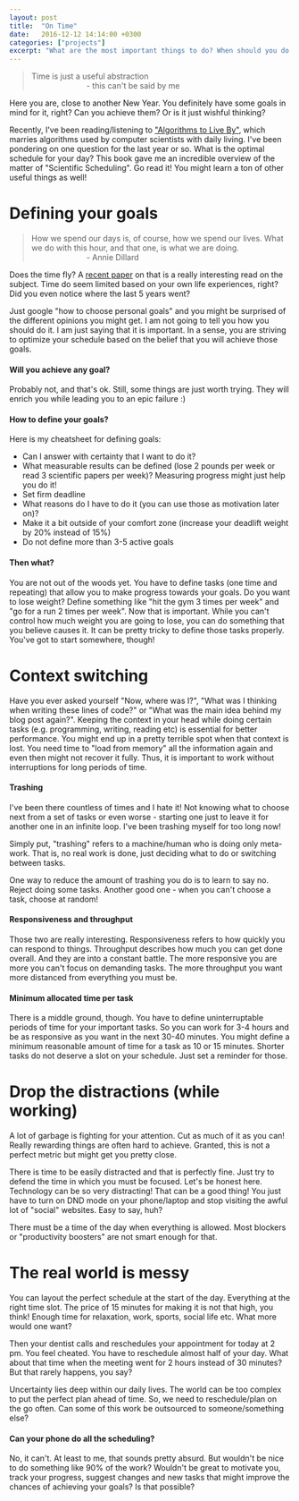 ```yaml
---
layout: post
title:  "On Time"
date:   2016-12-12 14:14:00 +0300
categories: ["projects"]
excerpt: "What are the most important things to do? When should you do them?"
---
```


> Time is just a useful abstraction <br/>
> &nbsp;&nbsp;&nbsp;&nbsp;&nbsp;&nbsp;&nbsp;&nbsp;&nbsp;&nbsp;&nbsp;&nbsp;&nbsp;&nbsp;&nbsp;&nbsp;&nbsp;&nbsp;&nbsp;&nbsp;&nbsp;&nbsp;&nbsp;&nbsp; - this can't be said by me

Here you are, close to another New Year. You definitely have some goals in mind for it, right? Can you achieve them? Or is it just wishful thinking?

Recently, I've been reading/listening to ["Algorithms to Live By"](http://algorithmstoliveby.com/), which marries algorithms used by computer scientists with daily living. I've been pondering on one question for the last year or so. What is the optimal schedule for your day? This book gave me an incredible overview of the matter of "Scientific Scheduling". Go read it! You might learn a ton of other useful things as well!

# Defining your goals

> How we spend our days is, of course, how we spend our lives. What we do with this hour, and that one, is what we are doing. <br/>
> &nbsp;&nbsp;&nbsp;&nbsp;&nbsp;&nbsp;&nbsp;&nbsp;&nbsp;&nbsp;&nbsp;&nbsp;&nbsp;&nbsp;&nbsp;&nbsp;&nbsp;&nbsp;&nbsp;&nbsp;&nbsp;&nbsp;&nbsp;&nbsp; - Annie Dillard

Does the time fly? A [recent paper](http://science.sciencemag.org/content/354/6317/1273) on that is a really interesting read on the subject. Time do seem limited based on your own life experiences, right? Did you even notice where the last 5 years went?

Just google "how to choose personal goals" and you might be surprised of the different opinions you might get. I am not going to tell you how you should do it. I am just saying that it is important. In a sense, you are striving to optimize your schedule based on the belief that you will achieve those goals.

#### Will you achieve any goal? 

Probably not, and that's ok. Still, some things are just worth trying. They will enrich you while leading you to an epic failure :)

#### How to define your goals?

Here is my cheatsheet for defining goals:

* Can I answer with certainty that I want to do it?
* What measurable results can be defined (lose 2 pounds per week or read 3 scientific papers per week)? Measuring progress might just help you do it!
* Set firm deadline
* What reasons do I have to do it (you can use those as motivation later on)?
* Make it a bit outside of your comfort zone (increase your deadlift weight by 20% instead of 15%)
* Do not define more than 3-5 active goals

#### Then what?

You are not out of the woods yet. You have to define tasks (one time and repeating) that allow you to make progress towards your goals. Do you want to lose weight? Define something like "hit the gym 3 times per week" and "go for a run 2 times per week". Now that is important. While you can't control how much weight you are going to lose, you can do something that you believe causes it. It can be pretty tricky to define those tasks properly. You've got to start somewhere, though!

# Context switching

Have you ever asked yourself "Now, where was I?", "What was I thinking when writing these lines of code?" or "What was the main idea behind my blog post again?". Keeping the context in your head while doing certain tasks (e.g. programming, writing, reading etc) is essential for better performance. You might end up in a pretty terrible spot when that context is lost. You need time to "load from memory" all the information again and even then might not recover it fully. Thus, it is important to work without interruptions for long periods of time.

#### Trashing

I've been there countless of times and I hate it! Not knowing what to choose next from a set of tasks or even worse - starting one just to leave it for another one in an infinite loop. I've been trashing myself for too long now!

Simply put, "trashing" refers to a machine/human who is doing only meta-work. That is, no real work is done, just deciding what to do or switching between tasks.

One way to reduce the amount of trashing you do is to learn to say no. Reject doing some tasks. Another good one - when you can't choose a task, choose at random!

#### Responsiveness and throughput

Those two are really interesting. Responsiveness refers to how quickly you can respond to things. Throughput describes how much you can get done overall. And they are into a constant battle. The more responsive you are more you can't focus on demanding tasks. The more throughput you want more distanced from everything you must be.

#### Minimum allocated time per task

There is a middle ground, though. You have to define uninterruptable periods of time for your important tasks. So you can work for 3-4 hours and be as responsive as you want in the next 30-40 minutes. You might define a minimum reasonable amount of time for a task as 10 or 15 minutes. Shorter tasks do not deserve a slot on your schedule. Just set a reminder for those. 

# Drop the distractions (while working)

A lot of garbage is fighting for your attention. Cut as much of it as you can! Really rewarding things are often hard to achieve. Granted, this is not a perfect metric but might get you pretty close.

There is time to be easily distracted and that is perfectly fine. Just try to defend the time in which you must be focused. Let's be honest here. Technology can be so very distracting! That can be a good thing! You just have to turn on DND mode on your phone/laptop and stop visiting the awful lot of "social" websites. Easy to say, huh?

There must be a time of the day when everything is allowed. Most blockers or "productivity boosters" are not smart enough for that.

# The real world is messy

You can layout the perfect schedule at the start of the day. Everything at the right time slot. The price of 15 minutes for making it is not that high, you think! Enough time for relaxation, work, sports, social life etc. What more would one want?

Then your dentist calls and reschedules your appointment for today at 2  pm. You feel cheated. You have to reschedule almost half of your day. What about that time when the meeting went for 2 hours instead of 30 minutes? But that rarely happens, you say?

Uncertainty lies deep within our daily lives. The world can be too complex to put the perfect plan ahead of time. So, we need to reschedule/plan on the go often. Can some of this work be outsourced to someone/something else?

#### Can your phone do all the scheduling?

No, it can't. At least to me, that sounds pretty absurd. But wouldn't be nice to do something like 90% of the work? Wouldn't be great to motivate you, track your progress, suggest changes and new tasks that might improve the chances of achieving your goals? Is that possible?
